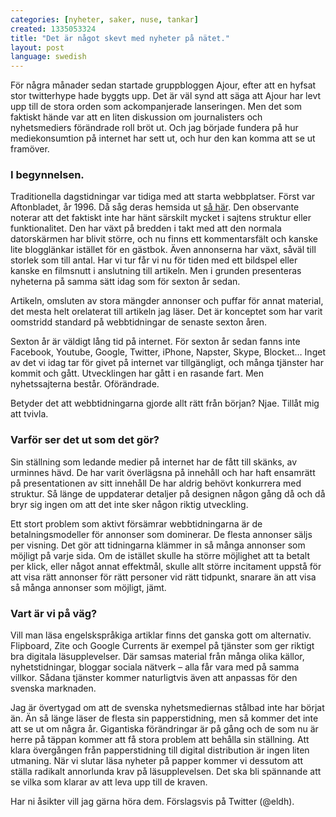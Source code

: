 ```yaml
---
categories: [nyheter, saker, nuse, tankar]
created: 1335053324
title: "Det är något skevt med nyheter på nätet."
layout: post
language: swedish
---
```

För några månader sedan startade gruppbloggen Ajour, efter att en hyfsat stor twitterhype hade byggts upp. Det är väl synd att säga att Ajour har levt upp till de stora orden som ackompanjerade lanseringen. Men det som faktiskt hände var att en liten diskussion om journalisters och nyhetsmediers förändrade roll bröt ut. Och jag började fundera på hur mediekonsumtion på internet har sett ut, och hur den kan komma att se ut framöver.

<h3>I begynnelsen.</h3>

Traditionella dagstidningar var tidiga med att starta webbplatser. Först var Aftonbladet, år 1996. Då såg deras hemsida ut <a href="http://web.archive.org/web/19961023235430/http://www.aftonbladet.se/">så här</a>. Den observante noterar att det faktiskt inte har hänt särskilt mycket i sajtens struktur eller funktionalitet. Den har växt på bredden i takt med att den normala datorskärmen har blivit större, och nu finns ett kommentarsfält och kanske lite blogglänkar istället för en gästbok. Även annonserna har växt, såväl till storlek som till antal. Har vi tur får vi nu för tiden med ett bildspel eller kanske en filmsnutt i anslutning till artikeln. Men i grunden presenteras nyheterna på samma sätt idag som för sexton år sedan.

Artikeln, omsluten av stora mängder annonser och puffar för annat material, det mesta helt orelaterat till artikeln jag läser. Det är konceptet som har varit oomstridd standard på webbtidningar de senaste sexton åren.

Sexton år är väldigt lång tid på internet. För sexton år sedan fanns inte Facebook, Youtube, Google, Twitter, iPhone, Napster, Skype, Blocket… Inget av det vi idag tar för givet på internet var tillgängligt, och många tjänster har kommit och gått. Utvecklingen har gått i en rasande fart. Men nyhetssajterna består. Oförändrade.

Betyder det att webbtidningarna gjorde allt rätt från början? Njae. Tillåt mig att tvivla.

<h3>Varför ser det ut som det gör?</h3>

Sin ställning som ledande medier på internet har de fått till skänks, av urminnes hävd. De har varit överlägsna på innehåll och har haft ensamrätt på presentationen av sitt innehåll De har aldrig behövt konkurrera med struktur. Så länge de uppdaterar detaljer på designen någon gång då och då bryr sig ingen om att det inte sker någon riktig utveckling.

Ett stort problem som aktivt försämrar webbtidningarna är de betalningsmodeller för annonser som dominerar. De flesta annonser säljs per visning. Det gör att tidningarna klämmer in så många annonser som möjligt på varje sida. Om de istället skulle ha större möjlighet att ta betalt per klick, eller något annat effektmål, skulle allt större incitament uppstå för att visa rätt annonser för rätt personer vid rätt tidpunkt, snarare än att visa så många annonser som möjligt, jämt.

<h3>Vart är vi på väg?</h3>

Vill man läsa engelskspråkiga artiklar finns det ganska gott om alternativ. Flipboard, Zite och Google Currents är exempel på tjänster som ger riktigt bra digitala läsupplevelser. Där samsas material från många olika källor, nyhetstidningar, bloggar sociala nätverk – alla får vara med på samma villkor. Sådana tjänster kommer naturligtvis även att anpassas för den svenska marknaden.

Jag är övertygad om att de svenska nyhetsmediernas stålbad inte har börjat än. Än så länge läser de flesta sin papperstidning, men så kommer det inte att se ut om några år. Gigantiska förändringar är på gång och de som nu är herre på täppan kommer att få stora problem att behålla sin ställning. Att klara övergången från papperstidning till digital distribution är ingen liten utmaning. När vi slutar läsa nyheter på papper kommer vi dessutom att ställa radikalt annorlunda krav på läsupplevelsen. Det ska bli spännande att se vilka som klarar av att leva upp till de kraven.

Har ni åsikter vill jag gärna höra dem. Förslagsvis på Twitter (@eldh).
